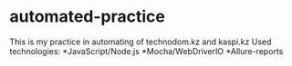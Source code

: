 # automated-practice
This is my practice in automating of technodom.kz and kaspi.kz
  Used technologies:
    *JavaScript/Node.js
    *Mocha/WebDriverIO
    *Allure-reports
